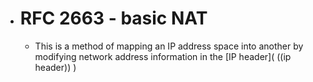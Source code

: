 - # RFC 2663 - basic NAT
	- This is a method of mapping an IP address space into another by modifying network address information in the [IP header]( ((ip header)) )